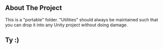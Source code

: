 <!-- ABOUT THE PROJECT -->
## About The Project

This is a "portable" folder. "Utilities" should always be maintained such that you can drop it into any Unity project without doing damage.

## Ty :)